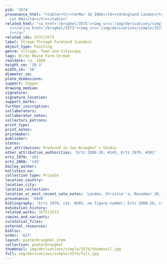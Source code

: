 ```yaml
---
pid: '3574'
provenance_html: "<table><tr><td>Mar 16 1966</td><td>England London</td><td>Sale Sotheby's
  Lot #92</td></tr></table>"
related_html: "<a href='/brughel/3575'><img src='/img/derivatives/simple/3575/thumbnail.jpg'
  /></a>|<a href='/brughel/3573'><img src='/img/derivatives/simple/3573/thumbnail.jpg'
  /></a>"
related_ids: 3575|3573
label: Stream Through Farmland (London)
object_type: Painting
genre: Village, Town and Cityscape
tags: Birds House Farm Stream
realdate: ca. 1609
height_cm: '10.3'
width_cm: '16'
diameter_cm: 
plate_dimensions: 
support: Copper
drawing_medium: 
signature: 
signature_location: 
support_marks: 
further_inscription: 
collaborators: 
collaborator_notes: 
collectors_patrons: 
print_type: 
print_notes: 
printmaker: 
publisher: 
states: 
our_attribution: Produced in Jan Brueghel's Studio
other_attribution_authorities: 'Ertz 2008-10, #145, Ertz 1979, #201'
ertz_1979: '201'
ertz_2008: '145'
bailey_walker: 
hollstein_no: 
collection_type: Private
location_country: 
location_city: 
location_collection: 
location_or_most_recent_sale_notes: 'London, Christie''s, November 30, 1979, #112'
provenance: '6040'
bibliography: 'Ertz 1979, cat. #201, no figure number; Ertz 2008-10, cat. #145'
exhibition_history: 
related_works: 3575|3573
copies_and_variants: 
curatorial_files: 
external_resources: 
biblio: 
order: '627'
layout: pieterbrueghel_item
collection: pieterbrueghel
thumbnail: img/derivatives/simple/3574/thumbnail.jpg
full: img/derivatives/simple/3574/full.jpg
---
```

